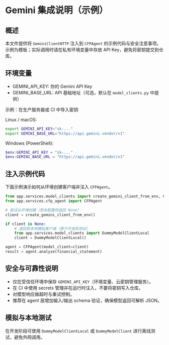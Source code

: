 Gemini 集成说明（示例）
=========================

概述
----
本文件提供将 `GeminiClientHTTP` 注入到 `CFPAgent` 的示例代码与安全注意事项。示例为模板；实际调用时请在私有环境变量中存放 API Key，避免将密钥提交到仓库。

环境变量
---------
- GEMINI_API_KEY: 你的 Gemini API Key
- GEMINI_BASE_URL: API 基础地址（可选，默认在 `model_clients.py` 中提供）

示例：在生产服务器或 CI 中导入密钥

Linux / macOS:
```bash
export GEMINI_API_KEY="sk-..."
export GEMINI_BASE_URL="https://api.gemini.vendor/v1"
```

Windows (PowerShell):
```powershell
$env:GEMINI_API_KEY = "sk-..."
$env:GEMINI_BASE_URL = "https://api.gemini.vendor/v1"
```

注入示例代码
--------------
下面示例演示如何从环境创建客户端并注入 `CFPAgent`。

```python
from app.services.model_clients import create_gemini_client_from_env, GeminiClientHTTP
from app.services.cfp_agent import CFPAgent

# 尝试从环境创建（若未配置则返回 None）
client = create_gemini_client_from_env()

if client is None:
    # 退回到本地模拟客户端（便于开发和测试）
    from app.services.model_clients import DummyModelClientLocal
    client = DummyModelClientLocal()

agent = CFPAgent(model_client=client)
result = agent.analyze(financial_statement)
```

安全与可靠性说明
------------------
- 仅在受信任环境中保存 `GEMINI_API_KEY`（环境变量、云密钥管理服务）。
- 在 CI 中使用 secrets 管理并在运行时注入，不要将密钥写入仓库。
- 对模型响应做超时与重试控制。
- 推荐在 agent 层增加输入/输出 schema 验证，确保模型返回可解析 JSON。

模拟与本地测试
----------------
在开发阶段可使用 `DummyModelClientLocal` 或 `DummyModelClient` 进行离线测试，避免外网调用。
